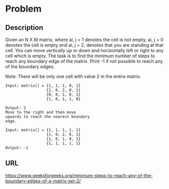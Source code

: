 # Problem

## Description
Given an N X M matrix, where ai, j = 1 denotes the cell is not empty, ai, j = 0 denotes the cell is empty and ai, j = 2, denotes that you are standing at that cell. You can move vertically up or down and horizontally left or right to any cell which is empty. The task is to find the minimum number of steps to reach any boundary edge of the matrix. Print -1 if not possible to reach any of the boundary edges.

Note: There will be only one cell with value 2 in the entire matrix.

```
Input: matrix[] = {1, 1, 1, 0, 1}
                  {1, 0, 2, 0, 1} 
                  {0, 0, 1, 0, 1}
                  {1, 0, 1, 1, 0} 

Output: 2
Move to the right and then move 
upwards to reach the nearest boundary
edge. 

Input: matrix[] = {1, 1, 1, 1, 1}
                  {1, 0, 2, 0, 1} 
                  {1, 0, 1, 0, 1}
                  {1, 1, 1, 1, 1}
Output: -1 
```


## URL
https://www.geeksforgeeks.org/minimum-steps-to-reach-any-of-the-boundary-edges-of-a-matrix-set-2/